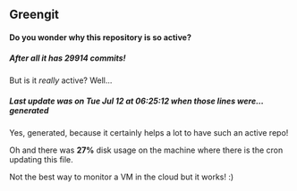 ## Greengit

#### Do you wonder why this repository is so active?

##### After all it has 29914 commits!

But is it *really* active? Well...

##### Last update was on Tue Jul 12 at 06:25:12 when those lines were... generated

Yes, generated, because it certainly helps a lot to have such an active repo!

Oh and there was **27%** disk usage on the machine
where there is the cron updating this file.

Not the best way to monitor a VM in the cloud but it works! :)
